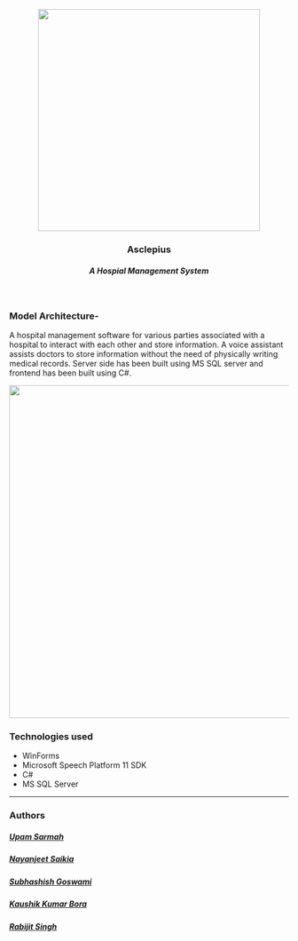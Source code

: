 <div align="center" class="row">
  <img src="https://i.imgur.com/n45IqQb.png" width="400"/>
</div>
<h3 align="center">Asclepius</h3>
<h5 align="center">A Hospial Management System</h5>
<br>

### Model Architecture-
A hospital management software for various parties associated with a hospital to interact with each other and store information. A voice assistant assists doctors to store information without the need of physically writing medical records. Server side has been built using MS SQL server and frontend has been built using C#.
<div align="center" class="row">
  <img src="https://i.imgur.com/8vmUpwt.jpg" width="600"/>
</div>


### Technologies used
* WinForms
* Microsoft Speech Platform 11 SDK
* C#
* MS SQL Server

<hr>

### Authors

##### [Upam Sarmah](https://github.com/upam00)
##### [Nayanjeet Saikia](https://github.com/Neyen108)
##### [Subhashish Goswami](https://github.com/subhasishgosw5)
##### [Kaushik Kumar Bora](https://github.com/kaushikkumarbora)
##### [Rabijit Singh](https://github.com/rabijitsingh)
